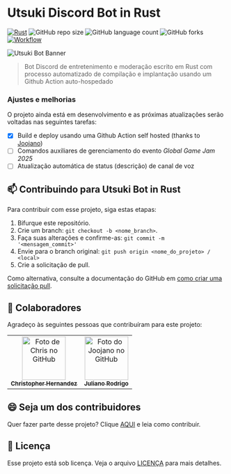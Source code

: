 
# Utsuki Discord Bot in Rust

[![Rust](https://img.shields.io/badge/rust-%23000000.svg?style=for-the-badge&logo=rust&logoColor=white)](https://rust-lang.org/)
![GitHub repo size](https://img.shields.io/github/repo-size/Chrisdbhr/utsuki-bot-in-rust?style=for-the-badge)
![GitHub language count](https://img.shields.io/github/languages/count/Chrisdbhr/utsuki-bot-in-rust?style=for-the-badge)
![GitHub forks](https://img.shields.io/github/forks/Chrisdbhr/utsuki-bot-in-rust?style=for-the-badge)
[![Workflow](https://img.shields.io/github/actions/workflow/status/Chrisdbhr/utsuki-bot-in-rust/pipeline.yml?style=for-the-badge)](https://github.com/Chrisdbhr/utsuki-bot-in-rust/actions/workflows/pipeline.yml)

<img src="https://chrisdbhr.github.io/images/thumbs/utsuki-rust-bot-banner.jpg" alt="Utsuki Bot Banner">

> Bot Discord de entretenimento e moderação escrito em Rust com processo automatizado de compilação e implantação usando um Github Action auto-hospedado

### Ajustes e melhorias

O projeto ainda está em desenvolvimento e as próximas atualizações serão voltadas nas seguintes tarefas:

- [x] Build e deploy usando uma Github Action self hosted (thanks to [Joojano](https://github.com/joojano))
- [ ] Comandos auxiliares de gerenciamento do evento *Global Game Jam 2025*
- [ ] Atualização automática de status (descrição) de canal de voz
      
## 📫 Contribuindo para Utsuki Bot in Rust

Para contribuir com esse projeto, siga estas etapas:

1. Bifurque este repositório.
2. Crie um branch: `git checkout -b <nome_branch>`.
3. Faça suas alterações e confirme-as: `git commit -m '<mensagem_commit>'`
4. Envie para o branch original: `git push origin <nome_do_projeto> / <local>`
5. Crie a solicitação de pull.

Como alternativa, consulte a documentação do GitHub em [como criar uma solicitação pull](https://help.github.com/en/github/collaborating-with-issues-and-pull-requests/creating-a-pull-request).

## 🤝 Colaboradores

Agradeço às seguintes pessoas que contribuíram para este projeto:

<table>
  <tr>
    <td align="center">
      <a href="https://github.com/chrisdbhr" title="Chris">
        <img src="https://avatars.githubusercontent.com/u/19819051?v=4" width="100px;" alt="Foto de Chris no GitHub"/><br>
        <sub>
          <b>Christopher Hernandez</b>
        </sub>
      </a>
    </td>
    <td align="center">
      <a href="https://github.com/joojano" title="Joojano">
        <img src="https://avatars.githubusercontent.com/u/44454114?v=4" width="100px;" alt="Foto do Joojano no GitHub"/><br>
        <sub>
          <b>Juliano Rodrigo</b>
        </sub>
      </a>
    </td>
  </tr>
</table>

## 😄 Seja um dos contribuidores

Quer fazer parte desse projeto? Clique [AQUI](CONTRIBUTING.md) e leia como contribuir.

## 📝 Licença

Esse projeto está sob licença. Veja o arquivo [LICENÇA](LICENSE) para mais detalhes.
